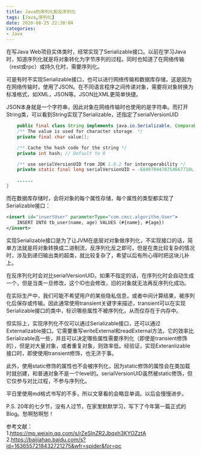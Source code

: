 ```yaml
---
title: Java的序列化和反序列化
tags: [Java,序列化]
date: 2020-08-25 22:30:04
categories:
- Java
---
```


在写Java Web项目实体类时，经常实现了Serializable接口。以前在学习Java时，知道序列化就是将对象转化为字节序列的过程。同时也知道了在网络传输（rest或rpc）或持久化时，需要序列化。

可是有时不实现Serializable接口，也可以进行网络传输和数据库存储，这是因为在网络传输时，使用了JSON。在不同语言程序之间传递对象，需要将对象转换为标准格式，如XML，JSON等。JSON比XML更简单快捷。

JSON本身就是一个字符串，因此对象在网络传输时也使用的是字符串。而打开String类，可以看到String实现了Serializable，还指定了serialVersionUID
	
```java
	public final class String implements java.io.Serializable, Comparable<String>, CharSequence {
    /** The value is used for character storage. */
    private final char value[];

    /** Cache the hash code for the string */
    private int hash; // Default to 0

    /** use serialVersionUID from JDK 1.0.2 for interoperability */
    private static final long serialVersionUID = -6849794470754667710L;

    ......
}
```
而在数据库存储时，会将对象的每个属性存储，每个属性的类型都实现了Serializable接口：
```xml
<insert id="insertUser" parameterType="com.cmcc.algorithm.User">
    INSERT INTO tb_user(name, age) VALUES (#{name}, #{age})
</insert>
```

实现Serializable接口是为了让JVM在底层对对象做序列化，不实现接口的话，简单方法就是将对象转换成二进制流，反序列化反之即可。但是在类比较复杂的情况时，涉及到递归输出类的超类，就比较复杂了，希望以后有所心得时把这块儿补上。

在反序列化时会对比serialVersionUID。如果不指定的话，在序列化时会自动生成一个，但是当类一旦修改，这个ID也会修改，旧的对象就无法再反序列化成功。

在实际生产中，我们可能不希望用户的某些隐私信息，或者中间计算结果，被序列化后保存或传输。因此通常使用transient关键字来描述，transient可以在实现Serializable接口的类中，标识哪些属性不被序列化，从而仅存在于内存中。

但实际上，实现序列化不仅可以通过Serializable接口，还可以通过Externalizable接口。它需要重写writeExternal和readExternal方法，它的效率比Serializable高一些，并且可以决定哪些属性需要序列化（即使是transient修饰的），但是对大量对象，或者重复对象，则效率低。经验证，实现Exteranlizable接口时，即使使用transient修饰，也无济于事。

此外，使用static修饰的属性也不会被序列化，因为static修饰的属性会在类加载时就创建，和普通对象不是一个level的。serialVersionUID虽然被static修饰，但它仅参与对比过程，不参与序列化。

平日里使用md格式书写的不多，所以文章看的会略显单调。以后会慢慢进步。

P.S. 20年的七夕节，没有人过节，在家里默默学习，写下了今年第一篇正式的Blog。愁啊愁啊愁！

参考文献：  
1.https://mp.weixin.qq.com/s/rZeSlnZR2Jbqxh3KYOZztA
2.https://baijiahao.baidu.com/s?id=1636557218432721275&wfr=spider&for=pc